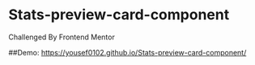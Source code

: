 # Stats-preview-card-component
Challenged By Frontend Mentor

##Demo: https://yousef0102.github.io/Stats-preview-card-component/
